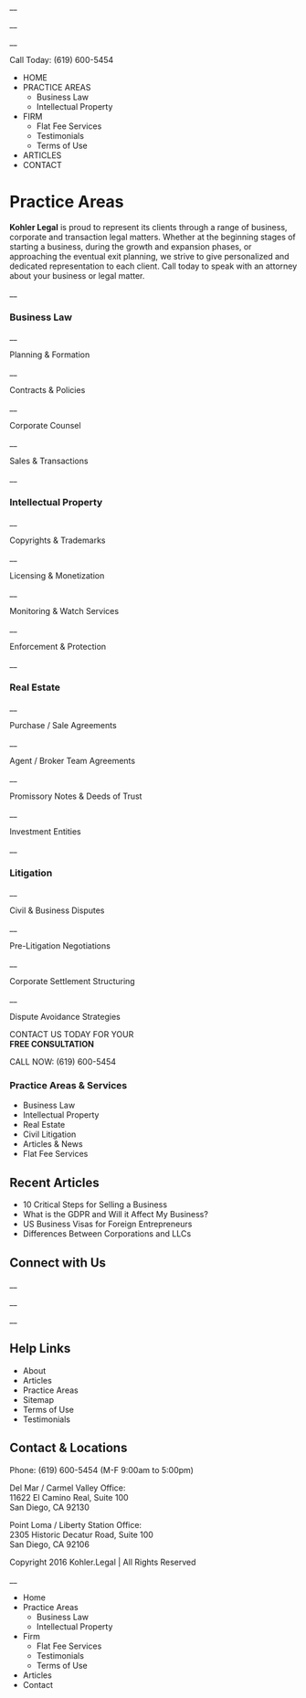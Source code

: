 __

__

__

Call Today: (619) 600-5454

  * HOME
  * PRACTICE AREAS
    * Business Law
    * Intellectual Property
  * FIRM
    * Flat Fee Services
    * Testimonials
    * Terms of Use
  * ARTICLES
  * CONTACT



# Practice Areas

**Kohler Legal** is proud to represent its clients through a range of business, corporate and transaction legal matters. Whether at the beginning stages of starting a business, during the growth and expansion phases, or approaching the eventual exit planning, we strive to give personalized and dedicated representation to each client. Call today to speak with an attorney about your business or legal matter.

 __

### Business Law

 __

Planning & Formation

 __

Contracts & Policies

 __

Corporate Counsel

 __

Sales & Transactions

 __

### Intellectual Property

 __

Copyrights & Trademarks

 __

Licensing & Monetization

 __

Monitoring & Watch Services

 __

Enforcement & Protection

 __

### Real Estate

 __

Purchase / Sale Agreements

 __

Agent / Broker Team Agreements

 __

Promissory Notes & Deeds of Trust

 __

Investment Entities

 __

### Litigation

 __

Civil & Business Disputes

 __

Pre-Litigation Negotiations

 __

Corporate Settlement Structuring

 __

Dispute Avoidance Strategies

CONTACT US TODAY FOR YOUR  
 **FREE CONSULTATION**

CALL NOW: (619) 600-5454




### Practice Areas & Services

  * Business Law
  * Intellectual Property
  * Real Estate
  * Civil Litigation
  * Articles & News
  * Flat Fee Services



## Recent Articles

  * 10 Critical Steps for Selling a Business
  * What is the GDPR and Will it Affect My Business?
  * US Business Visas for Foreign Entrepreneurs
  * Differences Between Corporations and LLCs



## Connect with Us

__

__

__

## Help Links

  * About
  * Articles
  * Practice Areas
  * Sitemap
  * Terms of Use
  * Testimonials



## Contact & Locations

Phone: (619) 600-5454 (M-F 9:00am to 5:00pm)

Del Mar / Carmel Valley Office:  
11622 El Camino Real, Suite 100  
San Diego, CA 92130

Point Loma / Liberty Station Office:  
2305 Historic Decatur Road, Suite 100  
San Diego, CA 92106

Copyright 2016 Kohler.Legal | All Rights Reserved

__

  * Home
  * Practice Areas
    * Business Law
    * Intellectual Property
  * Firm
    * Flat Fee Services
    * Testimonials
    * Terms of Use
  * Articles
  * Contact


